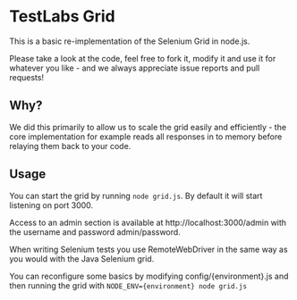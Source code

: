 # TestLabs Grid

This is a basic re-implementation of the Selenium Grid in node.js.

Please take a look at the code, feel free to fork it, modify it and use it for whatever you like - and we always
appreciate issue reports and pull requests!

## Why?

We did this primarily to allow us to scale the grid easily and efficiently - the core implementation for example reads
all responses in to memory before relaying them back to your code.

## Usage

You can start the grid by running `node grid.js`. By default it will start listening on port 3000.

Access to an admin section is available at http://localhost:3000/admin with the username and password admin/password.

When writing Selenium tests you use RemoteWebDriver in the same way as you would with the Java Selenium grid.

You can reconfigure some basics by modifying config/{environment}.js and then running the grid with
`NODE_ENV={environment} node grid.js`
